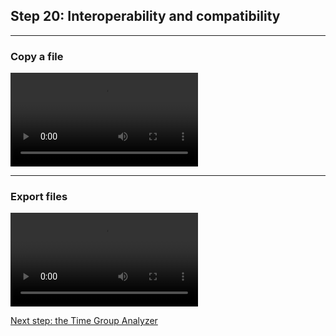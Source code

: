 ## Step 20: Interoperability and compatibility

-----------------------------

### Copy a file

![](./etc/screencasts/sppas-demo23-copy.mp4)

-----------------------------

### Export files

![](./etc/screencasts/sppas-demo24-export.mp4)

[Next step: the Time Group Analyzer](./tutorial_121_tga.html)
